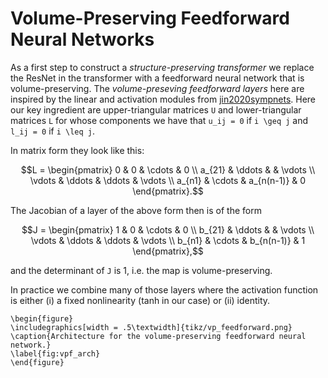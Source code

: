 # Volume-Preserving Feedforward Neural Networks

As a first step to construct a *structure-preserving transformer* we replace the ResNet in the transformer with a feedforward neural network that is volume-preserving. The *volume-preseving feedforward layers* here are inspired by the linear and activation modules from [jin2020sympnets](@cite). Here our key ingredient are upper-triangular matrices ``U`` and lower-triangular matrices ``L`` for whose components we have that ``u_ij = 0`` if ``i \geq j`` and ``l_ij = 0`` if ``i \leq j``.

In matrix form they look like this: 

```math 
L = \begin{pmatrix}
     0 & 0 & \cdots & 0      \\
     a_{21} & \ddots &        & \vdots \\
     \vdots & \ddots & \ddots & \vdots \\
     a_{n1} & \cdots & a_{n(n-1)}      & 0 
\end{pmatrix}.
```

The Jacobian of a layer of the above form then is of the form

```math 
J = \begin{pmatrix}
     1 & 0 & \cdots & 0      \\
     b_{21} & \ddots &        & \vdots \\
     \vdots & \ddots & \ddots & \vdots \\
     b_{n1} & \cdots & b_{n(n-1)}      & 1 
\end{pmatrix},
```
and the determinant of ``J`` is 1, i.e. the map is volume-preserving. 

In practice we combine many of those layers where the activation function is either (i) a fixed nonlinearity (tanh in our case) or (ii) identity. 

```@raw latex
\begin{figure}
\includegraphics[width = .5\textwidth]{tikz/vp_feedforward.png}
\caption{Architecture for the volume-preserving feedforward neural network.}
\label{fig:vpf_arch}
\end{figure}
```